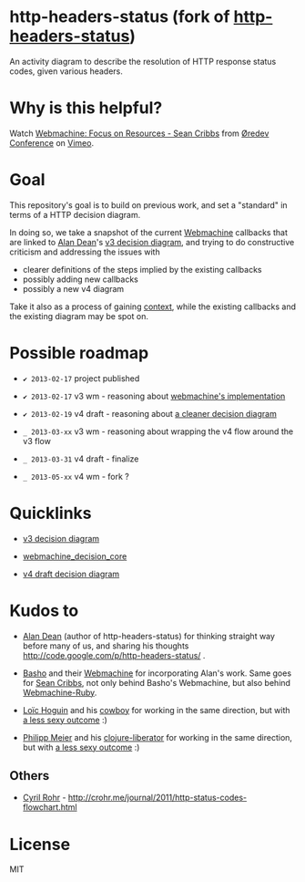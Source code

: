 # http-headers-status (fork of [http-headers-status](http://code.google.com/p/http-headers-status/))

An activity diagram to describe the resolution of HTTP response status codes, given various headers.


# Why is this helpful?

Watch [Webmachine: Focus on Resources - Sean Cribbs](http://vimeo.com/20784244) from [&Oslash;redev Conference](http://vimeo.com/user4280938) on [Vimeo](http://vimeo.com).


# Goal

This repository's goal is to build on previous work, and set a "standard" in terms of a HTTP decision diagram.

In doing so, we take a snapshot of the current [Webmachine](https://github.com/basho/webmachine) callbacks that are linked to [Alan Dean](https://twitter.com/adean)'s [v3 decision diagram](https://raw.github.com/andreineculau/http-headers-status/master/v3/http-headers-status-v3.png), and trying to do constructive criticism and addressing the issues with

* clearer definitions of the steps implied by the existing callbacks
* possibly adding new callbacks
* possibly a new v4 diagram

Take it also as a process of gaining [context](https://twitter.com/slicknet/status/300625746966241280), while the existing callbacks and the existing diagram may be spot on.


# Possible roadmap

* `✔ 2013-02-17` project published
* `✔ 2013-02-17` v3 wm - reasoning about [webmachine's implementation](v3/webmachine_resource.erl)
* `✔ 2013-02-19` v4 draft - reasoning about [a cleaner decision diagram](v4/http-headers-status-v4.png)


* `_ 2013-03-xx` v3 wm - reasoning about wrapping the v4 flow around the v3 flow
* `_ 2013-03-31` v4 draft - finalize


* `_ 2013-05-xx` v4 wm - fork ?


# Quicklinks

* [v3 decision diagram](v3/http-headers-status-v3.png)
* [webmachine_decision_core](https://github.com/basho/webmachine/blob/master/src/webmachine_decision_core.erl)


* [v4 draft decision diagram](v4/http-headers-status-v4.png)


# Kudos to

* [Alan Dean](https://twitter.com/adean) (author of http-headers-status) for thinking straight way before many of us, and sharing his thoughts http://code.google.com/p/http-headers-status/ .

* [Basho](https://twitter.com/basho) and their [Webmachine](https://github.com/basho/webmachine/wiki) for incorporating Alan's work. Same goes for [Sean Cribbs](https://twitter.com/seancribbs), not only behind Basho's Webmachine, but also behind [Webmachine-Ruby](https://github.com/seancribbs/webmachine-ruby).

* [Loïc Hoguin](https://twitter.com/lhoguin) and his [cowboy](https://github.com/extend/cowboy) for working in the same direction, but with [a less sexy outcome](https://raw.github.com/nevar/cowboy/a597393265d9d69df3f9b0fe660087a208e86641/guide/rest_flow_diagram.svg) :)

* [Philipp Meier](https://twitter.com/ordnungswprog) and his [clojure-liberator](http://clojure-liberator.github.com/) for working in the same direction, but with [a less sexy outcome](http://philipp.meier.name/t/liberator-flow-color.png) :)

## Others

* [Cyril Rohr](https://twitter.com/crohr) - http://crohr.me/journal/2011/http-status-codes-flowchart.html


# License

MIT
